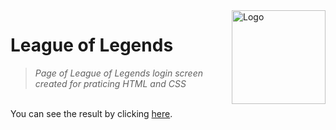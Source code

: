 <img align="right" alt="Logo" height="" width="150" src="https://static.wikia.nocookie.net/logopedia/images/a/a3/Riot_Games_2022_%28Favicon%29.svg/revision/latest?cb=20220301102015">

# League of Legends
> *Page of League of Legends login screen created for praticing HTML and CSS*

<br>
You can see the result by clicking <a href="https://amxanda.github.io/league-of-legends/">here</a>.
<br>
